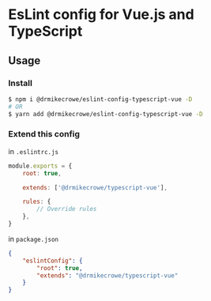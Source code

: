 # EsLint config for Vue.js and TypeScript

## Usage

### Install

```bash
$ npm i @drmikecrowe/eslint-config-typescript-vue -D
# OR
$ yarn add @drmikecrowe/eslint-config-typescript-vue -D
```

### Extend this config

in `.eslintrc.js`

```js
module.exports = {
    root: true,

    extends: ['@drmikecrowe/typescript-vue'],

    rules: {
        // Override rules
    },
}
```

in `package.json`

```json
{
    "eslintConfig": {
        "root": true,
        "extends": "@drmikecrowe/typescript-vue"
    }
}
```
